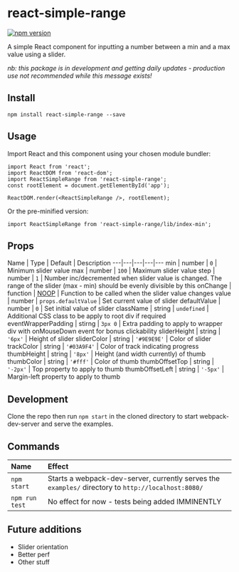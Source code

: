 # react-simple-range

[![npm version](https://badge.fury.io/js/react-simple-range.svg)](https://badge.fury.io/js/react-simple-range)

A simple React component for inputting a number between a min and a max value using a slider.

_nb: this package is in development and getting daily updates - production use not recommended while this message exists!_

## Install

```npm install react-simple-range --save```

## Usage

Import React and this component using your chosen module bundler:

```
import React from 'react';
import ReactDOM from 'react-dom';
import ReactSimpleRange from 'react-simple-range';
const rootElement = document.getElementById('app');

ReactDOM.render(<ReactSimpleRange />, rootElement);
```

Or the pre-minified version:
```
import ReactSimpleRange from 'react-simple-range/lib/index-min';
```

## Props

Name | Type | Default | Description
---|---|---|---|---
min | number | `0` | Minimum slider value
max | number | `100` | Maximum slider value
step | number | `1`  | Number inc/decremented when slider value is changed. The range of the slider (max - min) should be evenly divisible by this
onChange | function | [NOOP](https://en.wikipedia.org/wiki/NOP) | Function to be called when the slider value changes
value | number | `props.defaultValue` | Set current value of slider
defaultValue | number | `0` | Set initial value of slider
className | string | `undefined` | Additional CSS class to be apply to root div if required
eventWrapperPadding | stirng | `3px 0` | Extra padding to apply to wrapper div with onMouseDown event for bonus clickability
sliderHeight | string | `'6px'` | Height of slider
sliderColor | string | `'#9E9E9E'` | Color of slider
trackColor | string | `'#03A9F4'` | Color of track indicating progress
thumbHeight | string | `'8px'` | Height (and width currently) of thumb
thumbColor | string | `'#fff'` | Color of thumb
thumbOffsetTop | string | `'-2px'` | Top property to apply to thumb
thumbOffsetLeft | string | `'-5px'` | Margin-left property to apply to thumb

## Development

Clone the repo then run ```npm start``` in the cloned directory to start webpack-dev-server and serve the examples.

## Commands

Name | Effect
:---|:---
`npm start` | Starts a webpack-dev-server, currently serves the `examples/` directory to `http://localhost:8080/`
`npm run test` | No effect for now - tests being added IMMINENTLY

## Future additions

- Slider orientation
- Better perf
- Other stuff